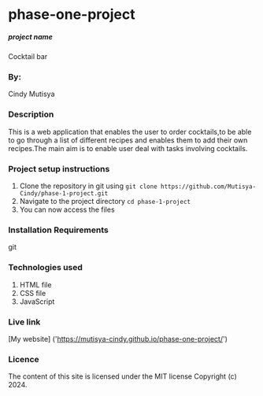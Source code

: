 # phase-one-project
##### project name
Cocktail bar

### By:
Cindy Mutisya

### Description
This is a web application that enables the user to order cocktails,to be able to go through a list of different recipes and enables them to add their own recipes.The main aim is to enable user deal with tasks involving cocktails.

### Project setup instructions 
1. Clone the repository in git using `git clone https://github.com/Mutisya-Cindy/phase-1-project.git`
2. Navigate to the project directory `cd phase-1-project`
3. You can now access the files

### Installation Requirements
git

### Technologies used
1. HTML file
2. CSS file
3. JavaScript

### Live link
[My website] ('https://mutisya-cindy.github.io/phase-one-project/')

### Licence 
The content of this site is licensed under the MIT license Copyright (c) 2024.